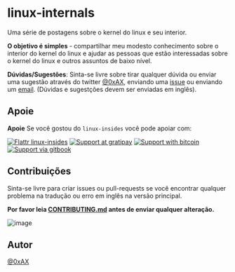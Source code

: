 linux-internals
===============

Uma série de postagens sobre o kernel do linux e seu interior.

**O objetivo é simples** - compartilhar meu modesto conhecimento sobre o interior do kernel do linux e ajudar as pessoas que estão interessadas sobre o kernel do linux e outros assuntos de baixo nível.

**Dúvidas/Sugestões**: Sinta-se livre sobre tirar qualquer dúvida ou enviar uma sugestão através do twitter [@0xAX](https://twitter.com/0xAX), enviando uma [issue](https://github.com/0xAX/linux-internals/issues/new) ou enviando um [email](mailto:anotherworldofworld@gmail.com). (Dúvidas e sugestções devem ser enviadas em inglês).

Apoie
-------

**Apoie** Se você gostou do `linux-insides` você pode apoiar com: 

[![Flattr linux-insides](https://img.shields.io/badge/donate-flattr-green.svg)](https://flattr.com/submit/auto?user_id=0xAX&url=https://github.com/0xAX/linux-insides/&title=linux-insed) [![Support at gratipay](http://img.shields.io/gratipay/0xAX.svg)](https://gratipay.com/0xAX/) [![Support with bitcoin](https://img.shields.io/badge/donate-bitcoin-green.svg)](https://www.coinbase.com/checkouts/0bfa452a41cf52c0b3f99500b4f31685) [![Support via gitbook](https://img.shields.io/badge/donate-gitbook-green.svg)](https://gumroad.com/l/gitbook_54c9232c1db1670300055523?wanted=true)

Contribuições
--------------

Sinta-se livre para criar issues ou pull-requests se você encontrar qualquer problema na tradução ou erro em inglês na versão principal.

**Por favor leia [CONTRIBUTING.md](CONTRIBUTING.md) antes de enviar qualquer alteração.**

![image](http://oi58.tinypic.com/23upobq.jpg)

Autor
---------------

[@0xAX](https://twitter.com/0xAX)
